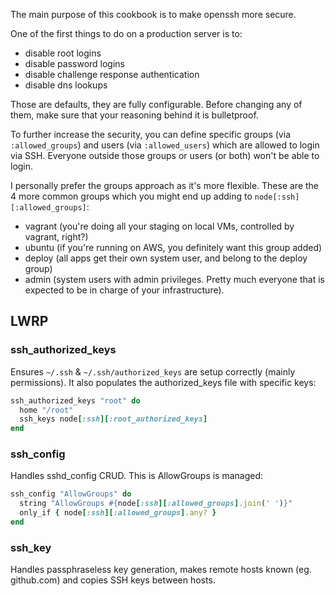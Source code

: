 The main purpose of this cookbook is to make openssh more secure.

One of the first things to do on a production server is to:

* disable root logins
* disable password logins
* disable challenge response authentication
* disable dns lookups

Those are defaults, they are fully configurable. Before changing any of
them, make sure that your reasoning behind it is bulletproof.

To further increase the security, you can define specific groups (via
`:allowed_groups`) and users (via `:allowed_users`) which are allowed to
login via SSH. Everyone outside those groups or users (or both) won't be
able to login.

I personally prefer the groups approach as it's more flexible. These are the
4 more common groups which you might end up adding to `node[:ssh][:allowed_groups]`:

* vagrant (you're doing all your staging on local VMs, controlled by vagrant, right?)
* ubuntu (if you're running on AWS, you definitely want this group added)
* deploy (all apps get their own system user, and belong to the deploy group)
* admin (system users with admin privileges. Pretty much everyone that is
  expected to be in charge of your infrastructure).

## LWRP

### ssh\_authorized\_keys

Ensures `~/.ssh` & `~/.ssh/authorized_keys` are setup correctly
(mainly permissions). It also populates the authorized\_keys file with
specific keys:

```ruby
ssh_authorized_keys "root" do
  home "/root"
  ssh_keys node[:ssh][:root_authorized_keys]
end
```

### ssh\_config

Handles sshd\_config CRUD. This is AllowGroups is managed:

```ruby
ssh_config "AllowGroups" do
  string "AllowGroups #{node[:ssh][:allowed_groups].join(' ')}"
  only_if { node[:ssh][:allowed_groups].any? }
end
```

### ssh\_key

Handles passphraseless key generation, makes remote hosts known
(eg. github.com) and copies SSH keys between hosts.
